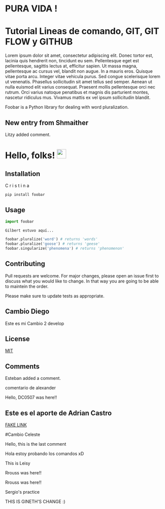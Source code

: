 # PURA VIDA !

# Tutorial Lineas de comando, GIT, GIT FLOW y GITHUB



Lorem ipsum dolor sit amet, consectetur adipiscing elit. Donec tortor est, lacinia quis hendrerit non, tincidunt eu sem. Pellentesque eget est pellentesque, sagittis lectus at, efficitur sapien. Ut massa magna, pellentesque ac cursus vel, blandit non augue. In a mauris eros. Quisque vitae porta arcu. Integer vitae vehicula purus. Sed congue scelerisque lorem ut venenatis. Phasellus sollicitudin sit amet tellus sed semper. Aenean ut nulla euismod elit varius consequat. Praesent mollis pellentesque orci nec rutrum. Orci varius natoque penatibus et magnis dis parturient montes, nascetur ridiculus mus. Vivamus mattis ex vel ipsum sollicitudin blandit.

Foobar is a Python library for dealing with word pluralization.


## New entry from Shmaither

Litzy added comment. 


# Hello, folks! <img src="https://raw.githubusercontent.com/MartinHeinz/MartinHeinz/master/wave.gif" width="30px">


## Installation

C
r
i
s 
t 
i 
n 
a 


```bash
pip install foobar
```

## Usage

```python
import foobar

Gilbert estuvo aquí...

foobar.pluralize('word') # returns 'words'
foobar.pluralize('goose') # returns 'geese'
foobar.singularize('phenomena') # returns 'phenomenon'
```

## Contributing
Pull requests are welcome. For major changes, please open an issue first to discuss what you would like to change.
In that way you are going to be able to maintein the order. 

Please make sure to update tests as appropriate.


## Cambio Diego
Este es mi Cambio 2
develop


## License
[MIT](https://choosealicense.com/licenses/mit/)










































































## Comments
Esteban added a comment.

comentario de alexander



Hello, DC0507 was here!!




## Este es el aporte de Adrian Castro
[FAKE LINK](wwww.holamundo.com)




#Cambio Celeste



Hello, this is the last comment



Hola estoy probando los comandos xD




This is Leisy


Rrouss was here!!



Rrouss was here!!



Sergio's practice


THIS IS GINETH'S CHANGE :)


